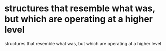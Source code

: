 # structures that resemble what was, but which are operating at a higher level

structures that resemble what was, but which are operating at a higher level